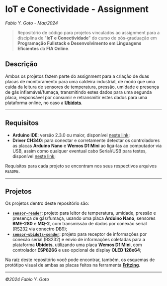 # IoT e Conectividade - Assignment

_Fabio Y. Goto - Mar/2024_

> Repositório de código para projetos vinculados ao assignment para a disciplina de "**IoT e Conectividade**" do curso de pós-graduação em **Programação Fullstack e Desenvolvimento em Linguagens Eficientes** da **FIA Online**.

## Descrição

Ambos os projetos fazem parte do assignment para a criação de duas placas de monitoramento para uma caldeira industrial, de modo que uma cuida da leitura de sensores de temperatura, pressão, umidade e presença de gás inflamável/fumaça, transmitindo estes dados para uma segunda placa, responsável por consumir e retransmitir estes dados para uma plataforma online, no caso a [**Ubidots**](https://stem.ubidots.com/).

-----

## Requisitos

- **Arduino IDE**: versão 2.3.0 ou maior, disponível [neste link](https://www.arduino.cc/en/software);
- **Driver CH340**: para conectar e corretamente detectar os controladores as placas **Arduino Nano** e **Wemos D1 Mini** ao ligá-las ao computador via USB, assim como qualquer eventual cabo Serial/USB para testes, disponível [neste link](https://www.arduined.eu/ch340-windows-10-driver-download/);

Requisitos para cada projeto se encontram nos seus respectivos arquivos `README`.

-----

## Projetos

Os projetos dentro deste repositório são:

- [**`sensor-reader`**](/sensor-reader): projeto para leitor de temperatura, umidade, pressão e presença de gás/fumaça, usando uma placa **Arduino Nano**, sensores **BME-280** e **MQ-2**, com transmissão de dados por conexão serial (RS232 via conectro DB9);
- [**`sensor-ubidots-sender`**](/sensor-ubidots-sender): projeto para receptor de informações por conexão serial (RS232) e envio de informações coletadas para a plataforma **Ubidots**, utilizando uma placa **Wemos D1 Mini**, com controlador **ESP8266** e uso opcional de display **OLED 128x64**;

Na raíz deste repositório você pode encontrar, também, os esquemas de protótipo visual de ambas as placas feitos na ferramenta [**Fritzing**](https://fritzing.org).

-----

_&copy;2024 Fabio Y. Goto_
